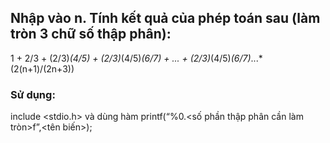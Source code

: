 ## Nhập vào n. Tính kết quả của phép toán sau (làm tròn 3 chữ số thập phân):

1 + 2/3 + (2/3)*(4/5) + (2/3)*(4/5)*(6/7) + ... + (2/3)*(4/5)*(6/7)*...*(2(n+1)/(2n+3))

### Sử dụng:
include <stdio.h> và dùng hàm
printf(“%0.<số phần thập phân cần làm tròn>f”,<tên biến>);